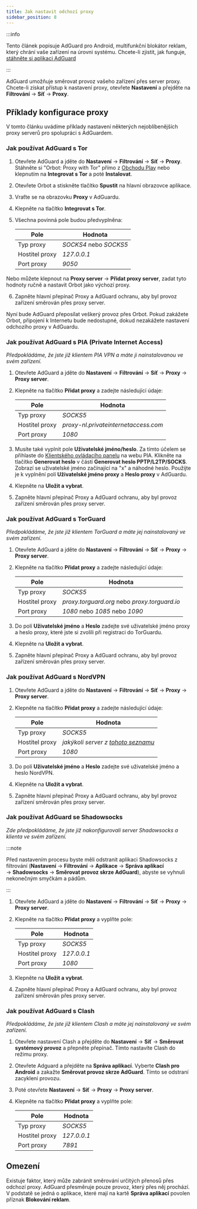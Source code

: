 ```yaml
---
title: Jak nastavit odchozí proxy
sidebar_position: 8
---
```


:::info

Tento článek popisuje AdGuard pro Android, multifunkční blokátor reklam, který chrání vaše zařízení na úrovni systému. Chcete-li zjistit, jak funguje, [stáhněte si aplikaci AdGuard](https://adguard.com/download.html?auto=true)

:::

AdGuard umožňuje směrovat provoz vašeho zařízení přes server proxy. Chcete-li získat přístup k nastavení proxy, otevřete **Nastavení** a přejděte na **Filtrování** → **Síť** → **Proxy**.

## Příklady konfigurace proxy

V tomto článku uvádíme příklady nastavení některých nejoblíbenějších proxy serverů pro spolupráci s AdGuardem.

### Jak používat AdGuard s Tor

1. Otevřete AdGuard a jděte do **Nastavení** → **Filtrování** → **Síť** → **Proxy**. Stáhněte si "Orbot: Proxy with Tor" přímo z [Obchodu Play](https://play.google.com/store/apps/details?id=org.torproject.android&noprocess) nebo klepnutím na **Integrovat s Tor** a poté **Instalovat**.

2. Otevřete Orbot a stiskněte tlačítko **Spustit** na hlavní obrazovce aplikace.

3. Vraťte se na obrazovku **Proxy** v AdGuardu.

4. Klepněte na tlačítko **Integrovat s Tor**.

5. Všechna povinná pole budou předvyplněna:

    | Pole           | Hodnota                |
    | -------------- | ---------------------- |
    | Typ proxy      | *SOCKS4* nebo *SOCKS5* |
    | Hostitel proxy | *127.0.0.1*            |
    | Port proxy     | *9050*                 |

Nebo můžete klepnout na **Proxy server** → **Přidat proxy server**, zadat tyto hodnoty ručně a nastavit Orbot jako výchozí proxy.

6. Zapněte hlavní přepínač Proxy a AdGuard ochranu, aby byl provoz zařízení směrován přes proxy server.

Nyní bude AdGuard přeposílat veškerý provoz přes Orbot. Pokud zakážete Orbot, připojení k Internetu bude nedostupné, dokud nezakážete nastavení odchozího proxy v AdGuardu.

### Jak používat AdGuard s PIA (Private Internet Access)

*Předpokládáme, že jste již klientem PIA VPN a máte ji nainstalovanou ve svém zařízení.*

1. Otevřete AdGuard a jděte do **Nastavení** → **Filtrování** → **Síť** → **Proxy** → **Proxy server**.

2. Klepněte na tlačítko **Přidat proxy** a zadejte následující údaje:

    | Pole           | Hodnota                              |
    | -------------- | ------------------------------------ |
    | Typ proxy      | *SOCKS5*                             |
    | Hostitel proxy | *proxy-nl.privateinternetaccess.com* |
    | Port proxy     | *1080*                               |

3. Musíte také vyplnit pole **Uživatelské jméno/heslo**. Za tímto účelem se přihlaste do [Klientského ovládacího panelu](https://www.privateinternetaccess.com/pages/client-sign-in) na webu PIA. Klikněte na tlačítko **Generovat heslo** v části **Generovat heslo PPTP/L2TP/SOCKS**. Zobrazí se uživatelské jméno začínající na "x" a náhodné heslo. Použijte je k vyplnění polí **Uživatelské jméno proxy** a **Heslo proxy** v AdGuardu.

4. Klepněte na **Uložit a vybrat**.

5. Zapněte hlavní přepínač Proxy a AdGuard ochranu, aby byl provoz zařízení směrován přes proxy server.

### Jak používat AdGuard s TorGuard

*Předpokládáme, že jste již klientem TorGuard a máte jej nainstalovaný ve svém zařízení.*

1. Otevřete AdGuard a jděte do **Nastavení** → **Filtrování** → **Síť** → **Proxy** → **Proxy server**.

2. Klepněte na tlačítko **Přidat proxy** a zadejte následující údaje:

    | Pole           | Hodnota                                       |
    | -------------- | --------------------------------------------- |
    | Typ proxy      | *SOCKS5*                                      |
    | Hostitel proxy | *proxy.torguard.org* nebo *proxy.torguard.io* |
    | Port proxy     | *1080* nebo *1085* nebo *1090*                |

3. Do polí **Uživatelské jméno** a **Heslo** zadejte své uživatelské jméno proxy a heslo proxy, které jste si zvolili při registraci do TorGuardu.

4. Klepněte na **Uložit a vybrat**.

5. Zapněte hlavní přepínač Proxy a AdGuard ochranu, aby byl provoz zařízení směrován přes proxy server.

### Jak používat AdGuard s NordVPN

1. Otevřete AdGuard a jděte do **Nastavení** → **Filtrování** → **Síť** → **Proxy** → **Proxy server**.

2. Klepněte na tlačítko **Přidat proxy** a zadejte následující údaje:

    | Pole           | Hodnota                                                                               |
    | -------------- | ------------------------------------------------------------------------------------- |
    | Typ proxy      | *SOCKS5*                                                                              |
    | Hostitel proxy | *jakýkoli server z [tohoto seznamu](https://support.nordvpn.com/Connectivity/Proxy/)* |
    | Port proxy     | *1080*                                                                                |

3. Do polí **Uživatelské jméno** a **Heslo** zadejte své uživatelské jméno a heslo NordVPN.

4. Klepněte na **Uložit a vybrat**.

5. Zapněte hlavní přepínač Proxy a AdGuard ochranu, aby byl provoz zařízení směrován přes proxy server.

### Jak používat AdGuard se Shadowsocks

*Zde předpokládáme, že jste již nakonfigurovali server Shadowsocks a klienta ve svém zařízení.*

:::note

Před nastavením procesu byste měli odstranit aplikaci Shadowsocks z filtrování (**Nastavení** → **Filtrování** → **Aplikace** → **Správa aplikací** → **Shadowsocks** → **Směrovat provoz skrze AdGuard**), abyste se vyhnuli nekonečným smyčkám a pádům.

:::

1. Otevřete AdGuard a jděte do **Nastavení** → **Filtrování** → **Síť** → **Proxy** → **Proxy server**.

2. Klepněte na tlačítko **Přidat proxy** a vyplňte pole:

    | Pole           | Hodnota     |
    | -------------- | ----------- |
    | Typ proxy      | *SOCKS5*    |
    | Hostitel proxy | *127.0.0.1* |
    | Port proxy     | *1080*      |

3. Klepněte na **Uložit a vybrat**.

4. Zapněte hlavní přepínač Proxy a AdGuard ochranu, aby byl provoz zařízení směrován přes proxy server.

### Jak používat AdGuard s Clash

*Předpokládáme, že jste již klientem Clash a máte jej nainstalovaný ve svém zařízení.*

1. Otevřete nastavení Clash a přejděte do **Nastavení** → **Síť** → **Směrovat systémový provoz** a přepněte přepínač. Tímto nastavíte Clash do režimu proxy.
2. Otevřete Adguard a přejděte na **Správa aplikací**. Vyberte **Clash pro Android** a zakažte **Směrovat provoz skrze AdGuard**. Tímto se odstraní zacyklení provozu.
3. Poté otevřete **Nastavení** → **Síť** → **Proxy** → **Proxy server**.
4. Klepněte na tlačítko **Přidat proxy** a vyplňte pole:

    | Pole           | Hodnota     |
    | -------------- | ----------- |
    | Typ proxy      | *SOCKS5*    |
    | Hostitel proxy | *127.0.0.1* |
    | Port proxy     | *7891*      |

## Omezení

Existuje faktor, který může zabránit směrování určitých přenosů přes odchozí proxy. AdGuard přesměruje pouze provoz, který přes něj prochází. V podstatě se jedná o aplikace, které mají na kartě **Správa aplikací** povolen příznak **Blokování reklam**.